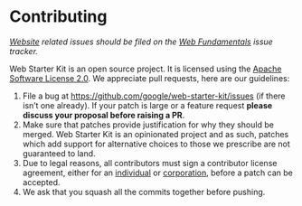 # Contributing

*[Website](https://developers.google.com/web/starter-kit/) related issues should be filed on the [Web Fundamentals](https://github.com/google/WebFundamentals/issues/new) issue tracker.*

Web Starter Kit is an open source project. It is licensed using the
[Apache Software License 2.0](http://www.apache.org/licenses/LICENSE-2.0.html).
We appreciate pull requests, here are our guidelines:

1. File a bug at https://github.com/google/web-starter-kit/issues (if there
isn’t one already). If your patch is large or a feature request
**please discuss your proposal before raising a PR**.
1. Make sure that patches provide justification for why they should be merged. Web Starter Kit is an opinionated project and as such, patches which add support for alternative choices to those we prescribe are not guaranteed to land.
1. Due to legal reasons, all contributors must sign a contributor license
agreement, either for an
[individual](https://code.google.com/legal/individual-cla-v1.0.html) or
[corporation](https://code.google.com/legal/corporate-cla-v1.0.html), before a
patch can be accepted.
1. We ask that you squash all the commits together before pushing.
